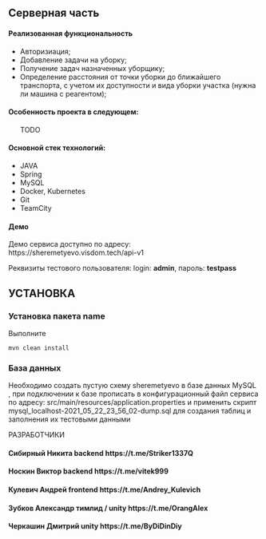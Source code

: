<h2>Серверная часть</h4>

<h4>Реализованная функциональность</h4>
<ul>
    <li>Авторизиация;</li>
    <li>Добавление задачи на уборку;</li>
    <li>Получение задач назначенных уборщику;</li>
    <li>Определение расстояния от точки уборки до ближайшего транспорта, с учетом их доступности и вида уборки участка (нужна ли машина с реагентом);</li>
</ul> 
<h4>Особенность проекта в следующем:</h4>
<ul>
 TODO
 </ul>
<h4>Основной стек технологий:</h4>
<ul>
    <li>JAVA</li>
    <li>Spring</li>
    <li>MySQL</li>
    <li>Docker, Kubernetes</li>
	<li>Git</li>
	<li>TeamCity</li>

 </ul>
<h4>Демо</h4>
<p>Демо сервиса доступно по адресу: https://sheremetyevo.visdom.tech/api-v1 </p>
<p>Реквизиты тестового пользователя: login: <b>admin</b>, пароль: <b>testpass</b></p>

УСТАНОВКА
------------
### Установка пакета name

Выполните
~~~
mvn clean install
~~~
### База данных

Необходимо создать пустую схему sheremetyevo в базе данных MySQL , при подключении к базе прописать в конфигурационный файл сервиса по адресу: src/main/resources/application.properties и применить скрипт mysql_localhost-2021_05_22_23_56_02-dump.sql для создания таблиц и заполнения их тестовыми данными

РАЗРАБОТЧИКИ

<h4>Сибирный Никита backend https://t.me/Striker1337Q </h4>
<h4>Носкин Виктор backend https://t.me/vitek999 </h4>
<h4>Кулевич Андрей frontend https://t.me/Andrey_Kulevich </h4>
<h4>Зубков Александр тимлид / unity https://t.me/OrangAlex </h4>
<h4>Черкашин Дмитрий unity https://t.me/ByDiDinDiy </h4>


